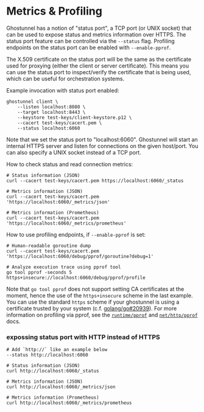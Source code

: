 Metrics & Profiling
===================

Ghostunnel has a notion of "status port", a TCP port (or UNIX socket) that can
be used to expose status and metrics information over HTTPS. The status port
feature can be controlled via the `--status` flag. Profiling endpoints on the
status port can be enabled with `--enable-pprof`.

The X.509 certificate on the status port will be the same as the certificate
used for proxying (either the client or server certificate). This means you can
use the status port to inspect/verify the certificate that is being used, which
can be useful for orchestration systems.

Example invocation with status port enabled:

    ghostunnel client \
        --listen localhost:8080 \
        --target localhost:8443 \
        --keystore test-keys/client-keystore.p12 \
        --cacert test-keys/cacert.pem \
        --status localhost:6060

Note that we set the status port to "localhost:6060". Ghostunnel will start an
internal HTTPS server and listen for connections on the given host/port. You
can also specify a UNIX socket instead of a TCP port.

How to check status and read connection metrics:

    # Status information (JSON)
    curl --cacert test-keys/cacert.pem https://localhost:6060/_status

    # Metrics information (JSON)
    curl --cacert test-keys/cacert.pem 'https://localhost:6060/_metrics/json'
    
    # Metrics information (Prometheus)
    curl --cacert test-keys/cacert.pem 'https://localhost:6060/_metrics/prometheus'

How to use profiling endpoints, if `--enable-pprof` is set:

    # Human-readable goroutine dump
    curl --cacert test-keys/cacert.pem 'https://localhost:6060/debug/pprof/goroutine?debug=1'

    # Analyze execution trace using pprof tool
    go tool pprof -seconds 5 https+insecure://localhost:6060/debug/pprof/profile

Note that `go tool pprof` does not support setting CA certificates at the
moment, hence the use of the `https+insecure` scheme in the last example. You
can use the standard `https` scheme if your ghostunnel is using a certificate
trusted by your system (c.f. [golang/go#20939][pprof-bug]). For more
information on profiling via pprof, see the [`runtime/pprof`][pprof] and
[`net/http/pprof`][http-pprof] docs.

[pprof]: https://golang.org/pkg/runtime/pprof
[http-pprof]: https://golang.org/pkg/net/http/pprof
[pprof-bug]: https://github.com/golang/go/issues/20939

### expossing status port with HTTP instead of HTTPS

    # Add `http://` like an example below
    --status http://localhost:6060

    # Status information (JSON)
    curl http://localhost:6060/_status

    # Metrics information (JSON)
    curl http://localhost:6060/_metrics/json
    
    # Metrics information (Prometheus)
    curl http://localhost:6060/_metrics/prometheus
